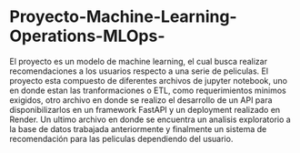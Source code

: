 # Proyecto-Machine-Learning-Operations-MLOps-

El proyecto es un modelo de machine learning, el cual busca realizar recomendaciones a los usuarios respecto a una serie de peliculas. El proyecto esta compuesto de diferentes archivos de jupyter notebook, uno en donde estan las tranformaciones o ETL, como requerimientos minimos exigidos, otro archivo en donde se realizo el desarrollo de un API para disponibilizarlos en un framework FastAPI y un deployment realizado en Render. Un ultimo archivo en donde se encuentra un analisis exploratorio a la base de datos trabajada anteriormente y finalmente un sistema de recomendación para las peliculas dependiendo del usuario.  

